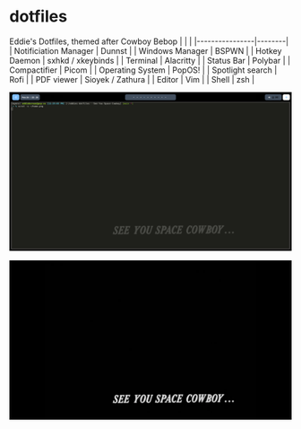 # dotfiles
Eddie's Dotfiles, themed after Cowboy Bebop
|                |        |
|----------------|--------|
| Notificiation Manager | Dunnst |
| Windows Manager | BSPWN |
| Hotkey Daemon | sxhkd / xkeybinds |
| Terminal | Alacritty |
| Status Bar | Polybar | 
| Compactifier | Picom |
| Operating System | PopOS! |
| Spotlight search | Rofi |
| PDF viewer | Sioyek / Zathura |
| Editor | Vim |
| Shell | zsh |

![img](home.png)

![img](cbbb.png)

